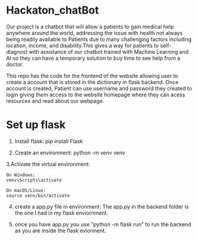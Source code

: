 # Hackaton_chatBot
Our project is a chatbot that will allow  a patients to gain medical help anywhere around the world, addressing the issue with health not always being readily avaliable to Patients due to many challenging factors including location, income, and disability.This gives a way for patients to self-diagnost with assistance of our chatbot trained with Machine Learning and AI so they can have a temporary solution to buy time to see help from a doctor. 

This repo has the code for the frontend of the website allowing user to create a account that is stored in the dictionary in flask backend. Once account is created, Patient can use username and password they created to login giving them access to the  website homepage where they can acess resources and read about our webpage.

# Set up flask
1. Install flask:  pip install Flask
   
3. Create an environment: python -m venv venv

3.Activate the virtual environment:

    On Windows:
    venv\Scripts\activate

    On macOS/Linux:
    source venv/bin/activate

4. create a app.py file in environment: The app.py in the backend folder is the one I had in my flask enviornment.
   
5. once you have app.py you use "python -m flask run" to run the backend as you are inside the flask eviorment.
